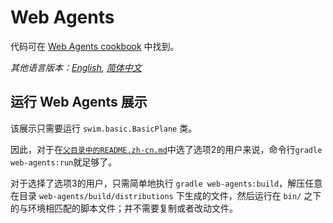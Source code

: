# Web Agents

代码可在 [Web Agents cookbook](https://swimos.org/tutorials/web-agents/) 中找到。

*其他语言版本：[English](README.md), [简体中文](README.zh-cn.md)*

## 运行 Web Agents 展示

该展示只需要运行 `swim.basic.BasicPlane` 类。

因此，对于在[`父目录中的README.zh-cn.md`](../README.zh-cn.md)中选了选项2的用户来说，命令行`gradle web-agents:run`就足够了。

对于选择了选项3的用户，只需简单地执行 `gradle web-agents:build`，解压任意在目录 `web-agents/build/distributions` 下生成的文件，然后运行在 `bin/` 之下的与环境相匹配的脚本文件；并不需要复制或者改动文件。
